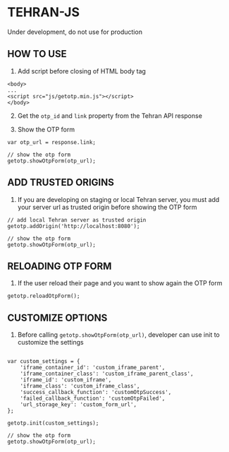 # TEHRAN-JS

Under development, do not use for production

## HOW TO USE

1) Add script before closing of HTML body tag

```
<body>
...
<script src="js/getotp.min.js"></script>
</body>
```

2) Get the `otp_id` and `link` property from the Tehran API response

3) Show the OTP form

```
var otp_url = response.link;

// show the otp form
getotp.showOtpForm(otp_url);
```

## ADD TRUSTED ORIGINS

1) If you are developing on staging or local Tehran server, you must add your server url as trusted origin before showing the OTP form

```
// add local Tehran server as trusted origin
getotp.addOrigin('http://localhost:8080');

// show the otp form
getotp.showOtpForm(otp_url);
```

## RELOADING OTP FORM

1) If the user reload their page and you want to show again the OTP form

```
getotp.reloadOtpForm();
```

## CUSTOMIZE OPTIONS

1) Before calling `getotp.showOtpForm(otp_url)`, developer can use init to customize the settings

```

var custom_settings = {
    'iframe_container_id': 'custom_iframe_parent',
    'iframe_container_class': 'custom_iframe_parent_class',
    'iframe_id': 'custom_iframe',
    'iframe_class': 'custom_iframe_class',
    'success_callback_function': 'customOtpSuccess',
    'failed_callback_function': 'customOtpFailed',
    'url_storage_key': 'custom_form_url',
};

getotp.init(custom_settings);

// show the otp form
getotp.showOtpForm(otp_url);
```